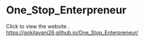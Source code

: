 # One_Stop_Enterpreneur
Click to view the website .  https://gokilavani26.github.io/One_Stop_Enterpreneur/
